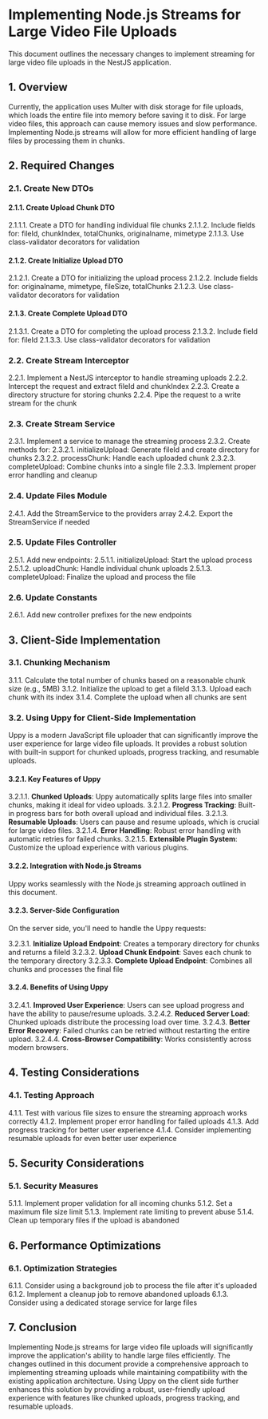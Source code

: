 # Implementing Node.js Streams for Large Video File Uploads

This document outlines the necessary changes to implement streaming for large video file uploads in the NestJS application.

## 1. Overview

Currently, the application uses Multer with disk storage for file uploads, which loads the entire file into memory before saving it to disk. For large video files, this approach can cause memory issues and slow performance. Implementing Node.js streams will allow for more efficient handling of large files by processing them in chunks.

## 2. Required Changes

### 2.1. Create New DTOs

#### 2.1.1. Create Upload Chunk DTO
2.1.1.1. Create a DTO for handling individual file chunks
2.1.1.2. Include fields for: fileId, chunkIndex, totalChunks, originalname, mimetype
2.1.1.3. Use class-validator decorators for validation

#### 2.1.2. Create Initialize Upload DTO
2.1.2.1. Create a DTO for initializing the upload process
2.1.2.2. Include fields for: originalname, mimetype, fileSize, totalChunks
2.1.2.3. Use class-validator decorators for validation

#### 2.1.3. Create Complete Upload DTO
2.1.3.1. Create a DTO for completing the upload process
2.1.3.2. Include field for: fileId
2.1.3.3. Use class-validator decorators for validation

### 2.2. Create Stream Interceptor

2.2.1. Implement a NestJS interceptor to handle streaming uploads
2.2.2. Intercept the request and extract fileId and chunkIndex
2.2.3. Create a directory structure for storing chunks
2.2.4. Pipe the request to a write stream for the chunk

### 2.3. Create Stream Service

2.3.1. Implement a service to manage the streaming process
2.3.2. Create methods for:
  2.3.2.1. initializeUpload: Generate fileId and create directory for chunks
  2.3.2.2. processChunk: Handle each uploaded chunk
  2.3.2.3. completeUpload: Combine chunks into a single file
2.3.3. Implement proper error handling and cleanup

### 2.4. Update Files Module

2.4.1. Add the StreamService to the providers array
2.4.2. Export the StreamService if needed

### 2.5. Update Files Controller

2.5.1. Add new endpoints:
  2.5.1.1. initializeUpload: Start the upload process
  2.5.1.2. uploadChunk: Handle individual chunk uploads
  2.5.1.3. completeUpload: Finalize the upload and process the file

### 2.6. Update Constants

2.6.1. Add new controller prefixes for the new endpoints

## 3. Client-Side Implementation

### 3.1. Chunking Mechanism

3.1.1. Calculate the total number of chunks based on a reasonable chunk size (e.g., 5MB)
3.1.2. Initialize the upload to get a fileId
3.1.3. Upload each chunk with its index
3.1.4. Complete the upload when all chunks are sent

### 3.2. Using Uppy for Client-Side Implementation

Uppy is a modern JavaScript file uploader that can significantly improve the user experience for large video file uploads. It provides a robust solution with built-in support for chunked uploads, progress tracking, and resumable uploads.

#### 3.2.1. Key Features of Uppy

3.2.1.1. **Chunked Uploads**: Uppy automatically splits large files into smaller chunks, making it ideal for video uploads.
3.2.1.2. **Progress Tracking**: Built-in progress bars for both overall upload and individual files.
3.2.1.3. **Resumable Uploads**: Users can pause and resume uploads, which is crucial for large video files.
3.2.1.4. **Error Handling**: Robust error handling with automatic retries for failed chunks.
3.2.1.5. **Extensible Plugin System**: Customize the upload experience with various plugins.

#### 3.2.2. Integration with Node.js Streams

Uppy works seamlessly with the Node.js streaming approach outlined in this document.

#### 3.2.3. Server-Side Configuration

On the server side, you'll need to handle the Uppy requests:

3.2.3.1. **Initialize Upload Endpoint**: Creates a temporary directory for chunks and returns a fileId
3.2.3.2. **Upload Chunk Endpoint**: Saves each chunk to the temporary directory
3.2.3.3. **Complete Upload Endpoint**: Combines all chunks and processes the final file

#### 3.2.4. Benefits of Using Uppy

3.2.4.1. **Improved User Experience**: Users can see upload progress and have the ability to pause/resume uploads.
3.2.4.2. **Reduced Server Load**: Chunked uploads distribute the processing load over time.
3.2.4.3. **Better Error Recovery**: Failed chunks can be retried without restarting the entire upload.
3.2.4.4. **Cross-Browser Compatibility**: Works consistently across modern browsers.

## 4. Testing Considerations

### 4.1. Testing Approach

4.1.1. Test with various file sizes to ensure the streaming approach works correctly
4.1.2. Implement proper error handling for failed uploads
4.1.3. Add progress tracking for better user experience
4.1.4. Consider implementing resumable uploads for even better user experience

## 5. Security Considerations

### 5.1. Security Measures

5.1.1. Implement proper validation for all incoming chunks
5.1.2. Set a maximum file size limit
5.1.3. Implement rate limiting to prevent abuse
5.1.4. Clean up temporary files if the upload is abandoned

## 6. Performance Optimizations

### 6.1. Optimization Strategies

6.1.1. Consider using a background job to process the file after it's uploaded
6.1.2. Implement a cleanup job to remove abandoned uploads
6.1.3. Consider using a dedicated storage service for large files

## 7. Conclusion

Implementing Node.js streams for large video file uploads will significantly improve the application's ability to handle large files efficiently. The changes outlined in this document provide a comprehensive approach to implementing streaming uploads while maintaining compatibility with the existing application architecture. Using Uppy on the client side further enhances this solution by providing a robust, user-friendly upload experience with features like chunked uploads, progress tracking, and resumable uploads.